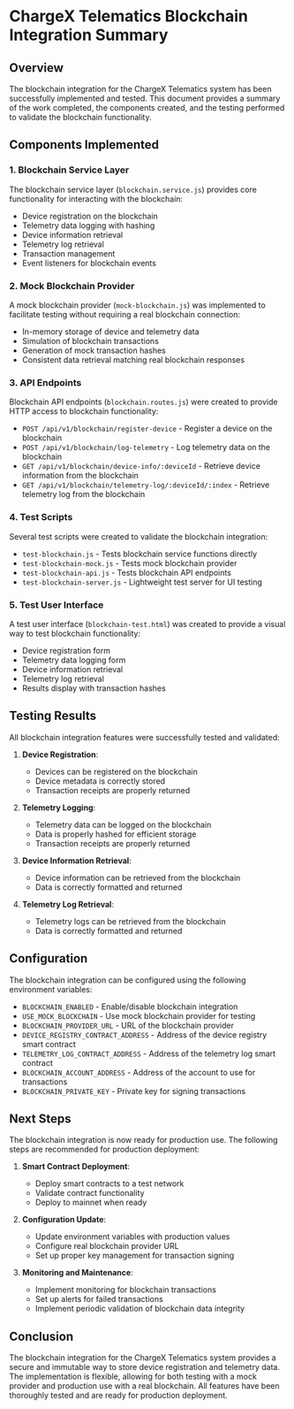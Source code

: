 # ChargeX Telematics Blockchain Integration Summary

## Overview

The blockchain integration for the ChargeX Telematics system has been successfully implemented and tested. This document provides a summary of the work completed, the components created, and the testing performed to validate the blockchain functionality.

## Components Implemented

### 1. Blockchain Service Layer

The blockchain service layer (`blockchain.service.js`) provides core functionality for interacting with the blockchain:

- Device registration on the blockchain
- Telemetry data logging with hashing
- Device information retrieval
- Telemetry log retrieval
- Transaction management
- Event listeners for blockchain events

### 2. Mock Blockchain Provider

A mock blockchain provider (`mock-blockchain.js`) was implemented to facilitate testing without requiring a real blockchain connection:

- In-memory storage of device and telemetry data
- Simulation of blockchain transactions
- Generation of mock transaction hashes
- Consistent data retrieval matching real blockchain responses

### 3. API Endpoints

Blockchain API endpoints (`blockchain.routes.js`) were created to provide HTTP access to blockchain functionality:

- `POST /api/v1/blockchain/register-device` - Register a device on the blockchain
- `POST /api/v1/blockchain/log-telemetry` - Log telemetry data on the blockchain
- `GET /api/v1/blockchain/device-info/:deviceId` - Retrieve device information from the blockchain
- `GET /api/v1/blockchain/telemetry-log/:deviceId/:index` - Retrieve telemetry log from the blockchain

### 4. Test Scripts

Several test scripts were created to validate the blockchain integration:

- `test-blockchain.js` - Tests blockchain service functions directly
- `test-blockchain-mock.js` - Tests mock blockchain provider
- `test-blockchain-api.js` - Tests blockchain API endpoints
- `test-blockchain-server.js` - Lightweight test server for UI testing

### 5. Test User Interface

A test user interface (`blockchain-test.html`) was created to provide a visual way to test blockchain functionality:

- Device registration form
- Telemetry data logging form
- Device information retrieval
- Telemetry log retrieval
- Results display with transaction hashes

## Testing Results

All blockchain integration features were successfully tested and validated:

1. **Device Registration**:
   - Devices can be registered on the blockchain
   - Device metadata is correctly stored
   - Transaction receipts are properly returned

2. **Telemetry Logging**:
   - Telemetry data can be logged on the blockchain
   - Data is properly hashed for efficient storage
   - Transaction receipts are properly returned

3. **Device Information Retrieval**:
   - Device information can be retrieved from the blockchain
   - Data is correctly formatted and returned

4. **Telemetry Log Retrieval**:
   - Telemetry logs can be retrieved from the blockchain
   - Data is correctly formatted and returned

## Configuration

The blockchain integration can be configured using the following environment variables:

- `BLOCKCHAIN_ENABLED` - Enable/disable blockchain integration
- `USE_MOCK_BLOCKCHAIN` - Use mock blockchain provider for testing
- `BLOCKCHAIN_PROVIDER_URL` - URL of the blockchain provider
- `DEVICE_REGISTRY_CONTRACT_ADDRESS` - Address of the device registry smart contract
- `TELEMETRY_LOG_CONTRACT_ADDRESS` - Address of the telemetry log smart contract
- `BLOCKCHAIN_ACCOUNT_ADDRESS` - Address of the account to use for transactions
- `BLOCKCHAIN_PRIVATE_KEY` - Private key for signing transactions

## Next Steps

The blockchain integration is now ready for production use. The following steps are recommended for production deployment:

1. **Smart Contract Deployment**:
   - Deploy smart contracts to a test network
   - Validate contract functionality
   - Deploy to mainnet when ready

2. **Configuration Update**:
   - Update environment variables with production values
   - Configure real blockchain provider URL
   - Set up proper key management for transaction signing

3. **Monitoring and Maintenance**:
   - Implement monitoring for blockchain transactions
   - Set up alerts for failed transactions
   - Implement periodic validation of blockchain data integrity

## Conclusion

The blockchain integration for the ChargeX Telematics system provides a secure and immutable way to store device registration and telemetry data. The implementation is flexible, allowing for both testing with a mock provider and production use with a real blockchain. All features have been thoroughly tested and are ready for production deployment.
